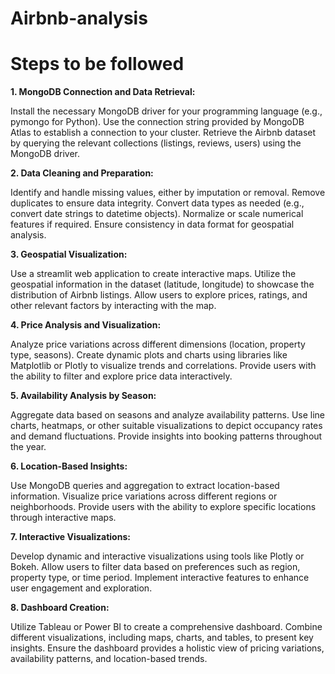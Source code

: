 # Airbnb-analysis
# Steps to be followed

**1. MongoDB Connection and Data Retrieval:**  

Install the necessary MongoDB driver for your programming language (e.g., pymongo for Python).
Use the connection string provided by MongoDB Atlas to establish a connection to your cluster.
Retrieve the Airbnb dataset by querying the relevant collections (listings, reviews, users) using the MongoDB driver.

**2. Data Cleaning and Preparation:**

Identify and handle missing values, either by imputation or removal.
Remove duplicates to ensure data integrity.
Convert data types as needed (e.g., convert date strings to datetime objects).
Normalize or scale numerical features if required.
Ensure consistency in data format for geospatial analysis.

**3. Geospatial Visualization:**

Use a streamlit web application to create interactive maps.
Utilize the geospatial information in the dataset (latitude, longitude) to showcase the distribution of Airbnb listings.
Allow users to explore prices, ratings, and other relevant factors by interacting with the map.

**4. Price Analysis and Visualization:**

Analyze price variations across different dimensions (location, property type, seasons).
Create dynamic plots and charts using libraries like Matplotlib or Plotly to visualize trends and correlations.
Provide users with the ability to filter and explore price data interactively.

**5. Availability Analysis by Season:**

Aggregate data based on seasons and analyze availability patterns.
Use line charts, heatmaps, or other suitable visualizations to depict occupancy rates and demand fluctuations.
Provide insights into booking patterns throughout the year.

**6. Location-Based Insights:**

Use MongoDB queries and aggregation to extract location-based information.
Visualize price variations across different regions or neighborhoods.
Provide users with the ability to explore specific locations through interactive maps.

**7. Interactive Visualizations:**

Develop dynamic and interactive visualizations using tools like Plotly or Bokeh.
Allow users to filter data based on preferences such as region, property type, or time period.
Implement interactive features to enhance user engagement and exploration.

**8. Dashboard Creation:**

Utilize Tableau or Power BI to create a comprehensive dashboard.
Combine different visualizations, including maps, charts, and tables, to present key insights.
Ensure the dashboard provides a holistic view of pricing variations, availability patterns, and location-based trends.
